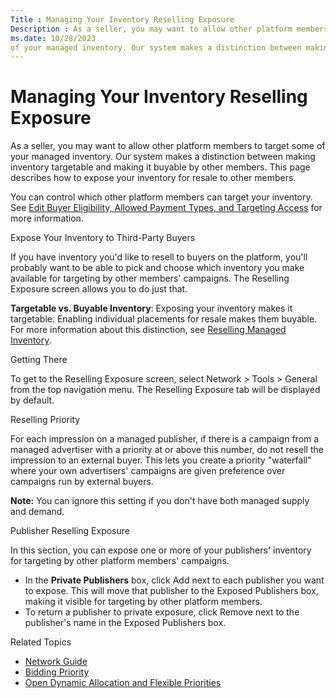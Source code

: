 ```yaml
---
Title : Managing Your Inventory Reselling Exposure
Description : As a seller, you may want to allow other platform members to target some
ms.date: 10/28/2023
of your managed inventory. Our system makes a distinction between making
---
```



# Managing Your Inventory Reselling Exposure



As a seller, you may want to allow other platform members to target some
of your managed inventory. Our system makes a distinction between making
inventory targetable and making it buyable by other members. This page
describes how to expose your inventory for resale to other members.

You can control which other platform members can target your inventory.
See <a
href="edit-buyer-eligibility-allowed-payment-types-and-targeting-access.md"
class="xref">Edit Buyer Eligibility, Allowed Payment Types, and
Targeting Access</a> for more information.

Expose Your Inventory to Third-Party Buyers

If you have inventory you'd like to resell to buyers on the platform,
you'll probably want to be able to pick and choose which inventory you
make available for targeting by other members' campaigns. The
Reselling Exposure screen allows
you to do just that.

**Targetable vs. Buyable Inventory**: Exposing your inventory makes it
targetable. Enabling individual placements for resale makes them
buyable. For more information about this distinction, see
<a href="reselling-managed-inventory.md" class="xref">Reselling
Managed Inventory</a>.

Getting There

To get to the Reselling Exposure
screen, select
Network 
\>  Tools  \>
 General from the top
navigation menu. The Reselling
Exposure tab will be displayed by default.

Reselling Priority

For each impression on a managed publisher, if there is a campaign from
a managed advertiser with a priority at or above this number, do not
resell the impression to an external buyer. This lets you create a
priority "waterfall" where your own advertisers' campaigns are given
preference over campaigns run by external buyers.



<b>Note:</b> You can ignore this setting if
you don't have both managed supply and demand.



Publisher Reselling Exposure

In this section, you can expose one or more of your publishers'
inventory for targeting by other platform members' campaigns.

- In the **Private Publishers** box, click
  Add next to each publisher you want
  to expose. This will move that publisher to the
  Exposed Publishers box, making it
  visible for targeting by other platform members.
- To return a publisher to private exposure, click
  Remove next to the publisher's name
  in the Exposed Publishers box.

Related Topics

- <a href="network-guide.md" class="xref">Network Guide</a>
- <a href="bidding-priority.md" class="xref">Bidding Priority</a>
- <a href="open-dynamic-allocation-and-flexible-priorities.md"
  class="xref">Open Dynamic Allocation and Flexible Priorities</a>




